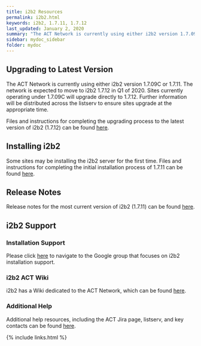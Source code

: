 ```yaml
---
title: i2b2 Resources
permalink: i2b2.html
keywords: i2b2, 1.7.11, 1.7.12
last_updated: January 2, 2020
summary: "The ACT Network is currently using either i2b2 version 1.7.09C (Waves 1-4) or 1.7.11 (Wave 5). Version 1.7.12 is currently being tested with SHRINE 2.0. Once this testing is complete, the network will move to i2b2 1.7.12 in Q1 of 2020. Sites currently operating under 1.7.09C will upgrade directly to 1.7.12."
sidebar: mydoc_sidebar
folder: mydoc
---
```


## Upgrading to Latest Version
The ACT Network is currently using either i2b2 version 1.7.09C or 1.7.11. The network is expected to move to i2b2 1.7.12 in Q1 of 2020. Sites currently operating under 1.7.09C will upgrade directly to 1.7.12. Further information will be distributed across the listserv to ensure sites upgrade at the appropriate time.

Files and instructions for completing the upgrading process to the latest version of i2b2 (1.7.12) can be found [here](https://community.i2b2.org/wiki/display/RM/Upgrade+to+latest+version).

## Installing i2b2
Some sites may be installing the i2b2 server for the first time. Files and instructions for completing the initial installation process of 1.7.11 can be found [here](https://community.i2b2.org/wiki/display/getstarted/i2b2+Installation+Guide).

## Release Notes
Release notes for the most current version of i2b2 (1.7.11) can be found [here](https://www.i2b2.org/software/releaseNotes_current.pdf).

## i2b2 Support
### Installation Support
Please click [here](https://groups.google.com/forum/#!forum/i2b2-install-help) to navigate to the Google group that focuses on i2b2 installation support. 

### i2b2 ACT Wiki
i2b2 has a Wiki dedicated to the ACT Network, which can be found [here](https://community.i2b2.org/wiki/display/ACT/Accrual+to+Clinical+Trials+i2b2+Community+Wiki).

### Additional Help
Additional help resources, including the ACT Jira page, listserv, and key contacts can be found [here](/ACT-Network/help.html).

{% include links.html %}
